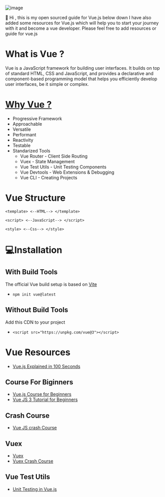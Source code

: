 ![image](https://user-images.githubusercontent.com/78840243/153258821-81788a19-3c21-48dd-87ab-3780c801ef14.png)



👋 Hi , this is my open sourced  guide for Vue.js below down I have also added some resources for Vue.js which will help you to start your journey with it and become a vue developer. Please feel free to add resources or guide for vue.js


# What is Vue ?
Vue  is a JavaScript framework for building user interfaces. It builds on top of standard HTML, CSS and JavaScript, and provides a declarative and component-based programming model that helps you efficiently develop user interfaces, be it simple or complex.

# [Why Vue ?](https://youtu.be/_XErZvXXalY)
- Progressive Framework
- Approachable
- Versatile
- Performant
- Reactivity
- Testable
- Standarized Tools
  - Vue Router - Client Side Routing
  - Vuex - State Management
  - Vue Test Utils - Unit Testing Components 
  - Vue Devtools - Web Extensions & Debugging
  - Vue CLI - Creating Projects

# Vue Structure
`<template>
<--HTML-->
</template>`

`<script>
<--JavaScript-->
</script>`

`<style>
<--Css-->
</style>`

# 💻Installation
## With Build Tools
The official Vue build setup is based on [Vite](https://vitejs.dev/)
- `npm init vue@latest`
## Without Build Tools
Add this CDN to your project 
 - `<script src="https://unpkg.com/vue@3"></script>`

# Vue Resources
 
- [Vue.js Explained in 100 Seconds](https://youtu.be/nhBVL41-_Cw)

## Course For Biginners
- [Vue.js Course for Beginners](https://youtu.be/FXpIoQ_rT_c)
- [Vue JS 3 Tutorial for Beginners](https://youtu.be/YrxBCBibVo0)

## Crash Course
- [Vue JS crash Course](https://youtu.be/hiOUHcx4Ja8)

## Vuex
- [Vuex](https://youtu.be/BGAu__J4xoc)
- [Vuex Crash Course](https://youtu.be/nFh7-HfODYY)

## Vue Test Utils 
- [Unit Testing in Vue.js ](https://youtu.be/QzAk9ngoeb4)
